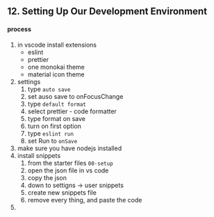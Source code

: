 ## 12. Setting Up Our Development Environment

#### process 
1. in vscode install extensions 
   * eslint 
   * prettier 
   * one monokai theme 
   * material icon theme 
2. settings 
   1. type `auto save` 
   2. set auso save to onFocusChange 
   3. type `default format`
   4. select prettier - code formatter 
   5. type format on save 
   6. turn on first option 
   7. type `eslint run`
   8. set Run to `onSave`
3. make sure you have nodejs installed 
4. install snippets 
   1. from the starter files `00-setup`
   2. open the json file in vs code
   3. copy the json 
   4. down to settigns -> user snippets 
   5. create new snippets file 
   6. remove every thing, and paste the code 
5. 